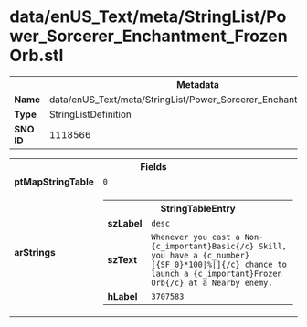 <h1>data/enUS_Text/meta/StringList/Power_Sorcerer_Enchantment_FrozenOrb.stl</h1><table><tr><th colspan="100%">Metadata</th></tr><tr><td><b>Name</b></td><td>data/enUS_Text/meta/StringList/Power_Sorcerer_Enchantment_FrozenOrb.stl</td></tr><tr><td><b>Type</b></td><td>StringListDefinition</td></tr><tr><td><b>SNO ID</b></td><td>1118566</td></tr></table>

<table><tr><th colspan="100%">Fields</th></tr><tr><td><b>ptMapStringTable</b></td><td><code>0</code></td></tr><tr><td><b>arStrings</b></td><td><table><tr><th colspan="100%">StringTableEntry</th></tr><tr><td><b>szLabel</b></td><td><code>desc</code></td></tr><tr><td><b>szText</b></td><td><code>Whenever you cast a Non-{c_important}Basic{/c} Skill, you have a {c_number}[{SF_0}*100|%|]{/c} chance to launch a {c_important}Frozen Orb{/c} at a Nearby enemy.</code></td></tr><tr><td><b>hLabel</b></td><td><code>3707583</code></td></tr></table>


</td></tr></table>

